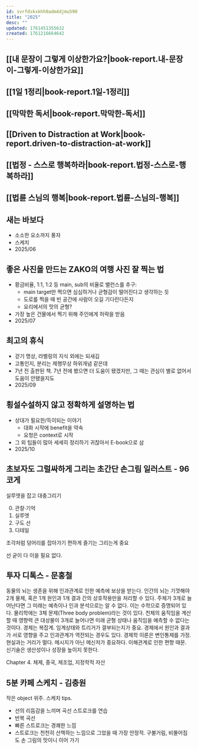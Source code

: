 ```yaml
---
id: svrfdskxkhh0adm4djmu590
title: "2025"
desc: ""
updated: 1761451355632
created: 1761216664642
---
```


## [[내 문장이 그렇게 이상한가요?|book-report.내-문장이-그렇게-이상한가요]]

## [[1일 1정리|book-report.1일-1정리]]

## [[막막한 독서|book-report.막막한-독서]]

## [[Driven to Distraction at Work|book-report.driven-to-distraction-at-work]]

## [[법정 - 스스로 행복하라|book-report.법정-스스로-행복하라]]

## [[법륜 스님의 행복|book-report.법륜-스님의-행복]]

## 새는 바보다

- 소소한 요소까지 풍자
- 스케치
- 2025/06

## 좋은 사진을 만드는 ZAKO의 여행 사진 잘 찍는 법

- 황금비율, 1:1, 1:2 등 main, sub의 비율로 밸런스를 추구:
  - main target만 찍으면 심심하거나 균형감이 떨어진다고 생각하는 듯
  - 도로를 찍을 때 빈 공간에 사람이 오길 기다린다든지
  - 요리에서의 맛의 균형?
- 가장 높은 건물에서 찍기 위해 주인에게 허락을 받음
- 2025/07

## 최고의 휴식

- 걷기 명상, 라벨링의 지식 외에는 되새김
- 고통인지, 분리는 제행무상 하위개념 같은데
- 7년 전 출판된 책. 7년 전에 봤으면 더 도움이 됐겠지만, 그 때는 관심이 별로 없어서 도움이 안됐을지도
- 2025/09

## 횡설수설하지 않고 정확하게 설명하는 법

- 상대가 필요한/득이되는 이야기
  - 대화 시작에 benefit을 약속
  - 요청은 context로 시작
- 그 외 팁들이 많아 세세히 정리하기 귀찮아서 E-book으로 삼
- 2025/10

## 초보자도 그럴싸하게 그리는 초간단 손그림 일러스트 - 96코게

실루엣을 잡고 대충그리기

0. 관찰·기억
1. 실루엣
2. 구도 선
3. 디테일

조각처럼 덩어리를 잡아가기
편하게 즐기는 그리는게 중요

선 굳이 다 이을 필요 없다.

## 투자 디톡스 - 문홍철

동물의 뇌는 생존을 위해 인과관계로 인한 예측에 보상을 받는다.
인간의 뇌는 기껏해야 2개 물체, 혹은 1개 원인과 1개 결과 간의 상호작용만을 처리할 수 있다. 주체가 3개로 늘어난다면 그 미래는 예측이나 인과 분석으로는 알 수 없다. 이는 수학으로 증명되어 있다. 물리학에는 3체 문제(Three body problem)라는 것이 있다. 천체의 움직임을 계산할 때 영향력 큰 대상물이 3개로 늘어나면 미래 균형 상태나 움직임을 예측할 수 없다는 것이다.
경제는 복잡계.
임계상태와 트리거가 결부되는지가 중요.
경제에서 원인과 결과가 서로 영향을 주고 인과관계가 역전되는 경우도 있다.
경제학 이론은 변인통제를 가정. 현실과는 거리가 멀다.
메시지가 아닌 메신저가 중요하다. 이해관계로 인한 편향 때문.
신기술은 생산성이나 성장을 높이지 못한다.

Chapter 4. 체제, 중국, 제조업, 지정학적 자산

## 5분 카페 스케치 - 김충원

작은 object 위주. 스케치 tips.

- 선의 리듬감을 느끼며 곡선 스트로크를 연습
- 반복 곡선
- 빠른 스트로크는 경쾌한 느낌
- 스트로크는 천천히 산책하는 느낌으로 그었을 때 가장 안정적. 구불거림, 비뚤어짐도 손 그림의 맛이니 이어 가기
